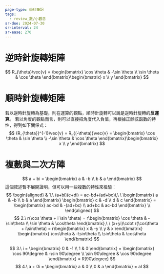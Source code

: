 ```yaml
---
page-type: 學科筆記
tags:
  - review_數/小觀念
sr-due: 2024-07-30
sr-interval: 24
sr-ease: 270
---
```


# 逆時針旋轉矩陣
$$
R_{\theta}\vec{v} = \begin{bmatrix}
\cos \theta  & -\sin \theta \\
\sin \theta & \cos \theta
\end{bmatrix}\begin{bmatrix}
x \\
y
\end{bmatrix}
$$
# 順時針旋轉矩陣
若以逆時針旋轉為基礎，則在運算的觀點，順時針旋轉可以說是逆時針旋轉的**反運算**。 
若以角度的觀點而言，則可以直接把角度代入負值，再根據正餘弦函數的特性，得到如下關係式：
$$
{R_{\theta}}^{-1}\vec{v} = R_{(-\theta)}\vec{v} = \begin{bmatrix}
\cos \theta  & \sin \theta \\
-\sin \theta & \cos \theta
\end{bmatrix}\begin{bmatrix}
x \\
y
\end{bmatrix}
$$
# 複數與二次方陣
$$
a + bi = \begin{bmatrix}
a & -b \\
b & a
\end{bmatrix}
$$
這個敘述暫不展開證明，但可以用一些複數的特性來檢驗：
$$
\begin{aligned}
 & 1.\ (a+bi)(c+di) = ac-bd+(ad+bc)i,\ \ \begin{bmatrix}
a & -b \\
b & a
\end{bmatrix} \begin{bmatrix}
c & -d \\
d & c
\end{bmatrix} = \begin{bmatrix}
ac-bd & -(ad+bc) \\
ad+bc & ac-bd
\end{bmatrix} \\
\end{aligned}
$$
$$
2.\ r(\cos \theta + i \sin \theta) = r\begin{bmatrix}
\cos \theta  & -\sin\theta  \\
\sin \theta  & \cos\theta
\end{bmatrix},\ \ (x+yi)\cdot r(\cos\theta + i\sin\theta) = r\begin{bmatrix}
x & -y \\
y & x 
\end{bmatrix} \begin{bmatrix}
\cos\theta & -\sin\theta  \\
\sin\theta & \cos\theta 
\end{bmatrix}
$$


$$
3.\ i = \begin{bmatrix}
0 & -1 \\
1 & 0
\end{bmatrix} = \begin{bmatrix}
\cos 90\degree & -\sin 90\degree \\
\sin 90\degree & \cos 90\degree
\end{bmatrix} = R(90\degree)
$$
$$
4.\ a + 0i = \begin{bmatrix}
a & 0 \\
0 & a
\end{bmatrix} = aI
$$

